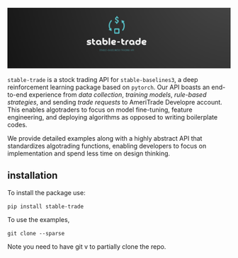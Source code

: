 ![](assets/images/stable-trade.jpg)

`stable-trade` is a stock trading API for
`stable-baselines3`, a deep reinforcement learning package based
on `pytorch`.
Our API boasts an end-to-end experience from *data collection*,
*training models*, *rule-based strategies*, and sending
*trade requests* to AmeriTrade Developre account.
This enables algotraders to focus on model fine-tuning,
feature engineering, and deploying 
algorithms as opposed to writing boilerplate codes.

We provide detailed examples along with a highly abstract API that
standardizes algotrading functions, enabling developers to focus
on implementation and spend less time on design thinking.

## installation

To install the package use:
```buildoutcfg
pip install stable-trade
```
To use the examples,
```buildoutcfg
git clone --sparse
```

Note you need to have git v to partially clone the repo.